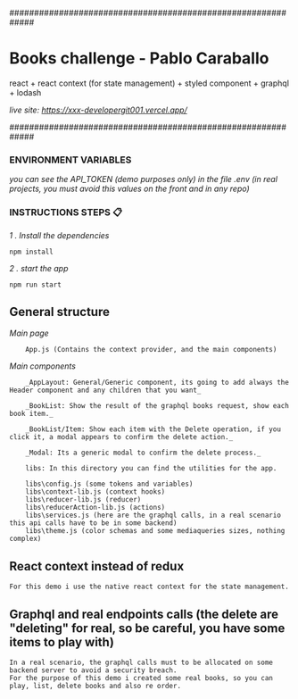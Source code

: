#############################################################
# Books challenge - Pablo Caraballo
react + react context (for state management) + styled component + graphql + lodash

_live site:_ 
_https://xxx-developergit001.vercel.app/_


#############################################################

### ENVIRONMENT VARIABLES

_you can see the API_TOKEN (demo purposes only) in the file .env (in real projects, you must avoid this values on the front and in any repo)_

### INSTRUCTIONS STEPS 📋

_1 . Install the dependencies_

```
npm install
```

_2 . start the app_

```
npm run start
``` 

## General structure

_Main page_
```
    App.js (Contains the context provider, and the main components)
```
_Main components_

```
    _AppLayout: General/Generic component, its going to add always the Header component and any children that you want_

    _BookList: Show the result of the graphql books request, show each book item._

    _BookList/Item: Show each item with the Delete operation, if you click it, a modal appears to confirm the delete action._
    
    _Modal: Its a generic modal to confirm the delete process._
```
```
    libs: In this directory you can find the utilities for the app.

    libs\config.js (some tokens and variables)
    libs\context-lib.js (context hooks)
    libs\reducer-lib.js (reducer)
    libs\reducerAction-lib.js (actions)
    libs\services.js (here are the graphql calls, in a real scenario this api calls have to be in some backend)
    libs\theme.js (color schemas and some mediaqueries sizes, nothing complex)
```

## React context instead of redux

```
For this demo i use the native react context for the state management.
```

## Graphql and real endpoints calls (the delete are "deleting" for real, so be careful, you have some items to play with)

```
In a real scenario, the graphql calls must to be allocated on some backend server to avoid a security breach.
For the purpose of this demo i created some real books, so you can play, list, delete books and also re order.
```